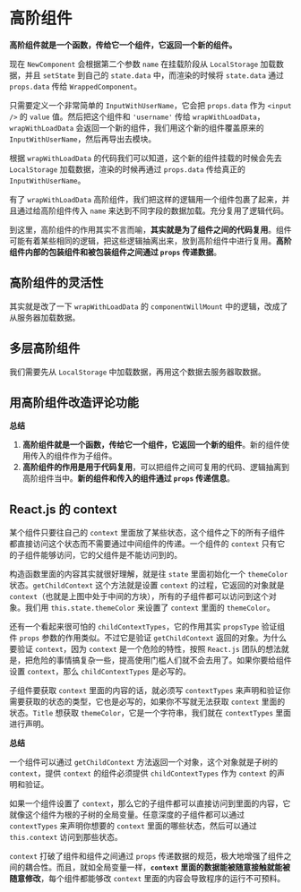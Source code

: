 # 高阶组件 #

**高阶组件就是一个函数，传给它一个组件，它返回一个新的组件。**

现在 `NewComponent` 会根据第二个参数 `name` 在挂载阶段从 `LocalStorage` 加载数据，并且 `setState` 到自己的 `state.data` 中，而渲染的时候将 `state.data` 通过 `props.data` 传给 `WrappedComponent`。

只需要定义一个非常简单的 `InputWithUserName`，它会把 `props.data` 作为 `<input />` 的 `value` 值。然后把这个组件和 `'username'` 传给 `wrapWithLoadData`，`wrapWithLoadData` 会返回一个新的组件，我们用这个新的组件覆盖原来的 `InputWithUserName`，然后再导出去模块。

根据 `wrapWithLoadData` 的代码我们可以知道，这个新的组件挂载的时候会先去 `LocalStorage` 加载数据，渲染的时候再通过 `props.data` 传给真正的 `InputWithUserName`。

有了 `wrapWithLoadData` 高阶组件，我们把这样的逻辑用一个组件包裹了起来，并且通过给高阶组件传入 `name` 来达到不同字段的数据加载。充分复用了逻辑代码。

到这里，高阶组件的作用其实不言而喻，**其实就是为了组件之间的代码复用**。组件可能有着某些相同的逻辑，把这些逻辑抽离出来，放到高阶组件中进行复用。**高阶组件内部的包装组件和被包装组件之间通过 `props` 传递数据**。

## 高阶组件的灵活性 ##

其实就是改了一下 `wrapWithLoadData` 的 `componentWillMount` 中的逻辑，改成了从服务器加载数据。

## 多层高阶组件 ##

我们需要先从 `LocalStorage` 中加载数据，再用这个数据去服务器取数据。

## 用高阶组件改造评论功能 ##

**总结**

1. **高阶组件就是一个函数，传给它一个组件，它返回一个新的组件**。新的组件使用传入的组件作为子组件。
2. **高阶组件的作用是用于代码复用**，可以把组件之间可复用的代码、逻辑抽离到高阶组件当中。**新的组件和传入的组件通过 `props` 传递信息**。

## React.js 的 context ##

某个组件只要往自己的 `context` 里面放了某些状态，这个组件之下的所有子组件都直接访问这个状态而不需要通过中间组件的传递。一个组件的 `context` 只有它的子组件能够访问，它的父组件是不能访问到的。

构造函数里面的内容其实就很好理解，就是往 `state` 里面初始化一个 `themeColor` 状态。`getChildContext` 这个方法就是设置 `context` 的过程，它返回的对象就是 `context`（也就是上图中处于中间的方块），所有的子组件都可以访问到这个对象。我们用 `this.state.themeColor` 来设置了 `context` 里面的 `themeColor`。

还有一个看起来很可怕的 `childContextTypes`，它的作用其实 `propsType` 验证组件 `props` 参数的作用类似。不过它是验证 `getChildContext` 返回的对象。为什么要验证 `context`，因为 `context` 是一个危险的特性，按照 `React.js` 团队的想法就是，把危险的事情搞复杂一些，提高使用门槛人们就不会去用了。如果你要给组件设置 `context`，那么 `childContextTypes` 是必写的。

子组件要获取 `context` 里面的内容的话，就必须写 `contextTypes` 来声明和验证你需要获取的状态的类型，它也是必写的，如果你不写就无法获取 `context` 里面的状态。`Title` 想获取 `themeColor`，它是一个字符串，我们就在 `contextTypes` 里面进行声明。

**总结**

一个组件可以通过 `getChildContext` 方法返回一个对象，这个对象就是子树的 `context`，提供 `context` 的组件必须提供 `childContextTypes` 作为 `context` 的声明和验证。

如果一个组件设置了 `context`，那么它的子组件都可以直接访问到里面的内容，它就像这个组件为根的子树的全局变量。任意深度的子组件都可以通过 `contextTypes` 来声明你想要的 `context` 里面的哪些状态，然后可以通过 `this.context` 访问到那些状态。

`context` 打破了组件和组件之间通过 `props` 传递数据的规范，极大地增强了组件之间的耦合性。而且，就如全局变量一样，**`context` 里面的数据能被随意接触就能被随意修改**，每个组件都能够改 `context` 里面的内容会导致程序的运行不可预料。